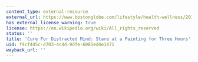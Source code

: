 ```yaml
---
content_type: external-resource
external_url: https://www.bostonglobe.com/lifestyle/health-wellness/2013/05/26/cure-for-distracted-mind-stare-painting-for-three-hours/rzlKob6JEBy0RIsQI1DSqN/story.html
has_external_license_warning: true
license: https://en.wikipedia.org/wiki/All_rights_reserved
status: ''
title: 'Cure For Distracted Mind: Stare at a Painting for Three Hours'
uid: f4cf445c-d703-4c4d-9dfe-6085ed4e1471
wayback_url: ''
---
```

